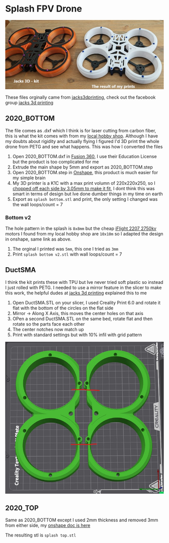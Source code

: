 # Splash FPV Drone

![3D Printed](./3d-print.jpg)

These files orginally came from [jacks3dprinting](https://www.thingiverse.com/thing:4741274/files), check out the facebook group [jacks 3d printing](https://www.facebook.com/groups/315905552404441)

## 2020_BOTTOM

The file comes as .dxf which I think is for laser cutting from carbon fiber, this is what the kit comes with from my [local hobby shop](https://www.quadjunkie.co.nz/product/splash-cinewhoops-from-jacks-3d/). Although I have my doubts about rigidity and actually flying I figured I'd 3D print the whole drone from PETG and see what happens. This was how I converted the files

1. Open 2020_BOTTOM.dxf in [Fusion 360](https://www.autodesk.com/products/fusion-360/), I use their Education License but the product is too complicated for me
1. Extrude the main shape by 5mm and export as 2020_BOTTOM.step
1. Open 2020_BOTTOM.step in [Onshape](https://www.onshape.com/en/), this product is much easier for my simple brain
1. My 3D printer is a K1C with a max print volumn of 220x220x250, so I [chopped off each side by 3.05mm to make it fit](https://cad.onshape.com/documents/10d304fa08ec89b5c3c82cf4/w/95be4216cc5ec3a5ac78ad2f/e/0e5da90423fec7daeeb563ab), I dont think this was smart in terms of design but Ive done dumber things in my time on earth
1. Export as `splash bottom.stl` and print, the only setting I changed was the wall loops/count = 7

### Bottom v2

The hole pattern in the splash is `8x8mm` but the cheap [iFlight 2207 2750kv](https://www.quadjunkie.co.nz/product/iflight-xing-e-pro-2207-2-6s-fpv-motor/) motors I found from my local hobby shop are `10x10m` so I adapted the design in onshape, same link as above.

1. The orginal I printed was `5mm`, this one I tried as `3mm`
1. Print `splash bottom v2.stl` with wall loops/count = 7

## DuctSMA

I think the kit prints these with TPU but Ive never tried soft plastic so instead I just rolled with PETG. I needed to use a mirror feature in the slicer to make this work, the helpful dudes at [jacks 3d printing](https://www.facebook.com/groups/315905552404441) explained this to me

1. Open DuctSMA.STL on your slicer, I used Creality Print 6.0 and rotate it flat with the bottom of the circles on the flat side
1. Mirror -> Along X Axis, this moves the center holes on that axis
1. OPen a second DuctSMA.STL on the same bed, rotate flat and then rotate so the parts face each other
1. The center notches now match up
1. Print with standard settings but with 10% infil with grid pattern

![DuctSMA slicer](./DuctSMA.jpg)

## 2020_TOP

Same as 2020_BOTTOM except I used 2mm thickness and removed 3mm from either side, my [onshape doc is here](https://cad.onshape.com/documents/a7605b4517a8a1863d6d50e7/w/2daf4fa2031e767b9879f13f/e/a5c888149138a796a213c25a)

The resulting stl is `splash top.stl`